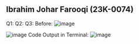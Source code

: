 ## Ibrahim Johar Farooqi (23K-0074)
Q1:
Q2:
Q3: 
Before:
![image](https://github.com/ibrahimjohar/PfFall23/assets/34939623/b0664e3b-705b-4e87-9ae8-f7c33eeaca1c)

![image](https://github.com/ibrahimjohar/PfFall23/assets/34939623/5fbc872f-cfb7-4f8b-9282-1eb6647d16c1)
Code Output in Terminal:
![image](https://github.com/ibrahimjohar/PfFall23/assets/34939623/40b21528-345d-4f4b-88b1-5f09dae6f3c1)

